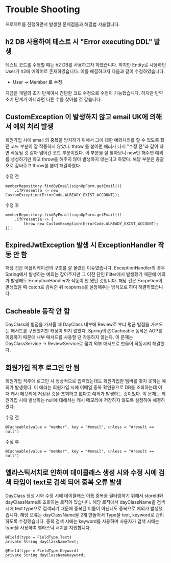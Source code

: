 # Trouble Shooting
프로젝트를 진행하면서 발생한 문제점들과 해결법 서술합니다.

## h2 DB 사용하여 테스트 시 "Error executing DDL" 발생
테스트 코드를 수행할 때는 h2 DB를 사용하고자 하였습니다. 하지만 Entity로 사용하던 User가 h2에
예약어로 존재하였습니다. 이를 해결하고자 다음과 같이 수정하였습니다.
- User -> Member 로 수정

지금은 개발의 초기 단계여서 간단한 코드 수정으로 수정이 가능했습니다. 하지만 만약 초기 단계가 아니라면 다른 수를 찾아볼 것 같습니다.

## CustomException 이 발생하지 않고 email UK에 의해서 예외 처리 발생
회원가입 시에 email 의 중복을 방지하기 위해서 그에 대한 예외처리를 할 수 있도록 했던 코드 부분이
잘 작동하지 않았다.
throw 를 붙이면 에러가 나서 "수정 전"과 같이 하면 작동될 것 같아 넘어간 코드 부분이었다.
이 부분을 잘 찾아보니 new만 해주면 예외를 생성하기만 하고 throw를 해주지 않아 발생하지 않는다고 하였다.
해당 부분은 중괄호로 감싸주고 throw를 붙여 해결하였다.

수정 전

    memberRepository.findByEmail(signUpForm.getEmail())
        .ifPresent(a -> new CustomException(ErrorCode.ALREADY_EXIST_ACCOUNT));

수정 후

    memberRepository.findByEmail(signUpForm.getEmail())
        .ifPresent(a -> {
            throw new CustomException(ErrorCode.ALREADY_EXIST_ACCOUNT);
    });

## ExpiredJwtException 발생 시 ExceptionHandler 작동 안 함
해당 건은 어플리케이션의 구조를 잘 몰랐던 이슈였습니다. 
ExceptionHandler의 경우 Spring에서 발생하는 예외는 잡아주지만 그 이전 단인 Filter에서 발생했기 때문에
예외가 발생해도 ExceptionHandler가 작동이 안 됐던 것입니다.
해당 건은 Excpetion이 발생했을 때 catch로 감싸준 뒤 response를 설정해주는 방식으로 하여 해결하였습니다.

## Cacheable 동작 안 함
DayClass의 별점을 가져올 때 DayClass 내부에 Review로 부터 평균 별점을 가져오는 매서드를 구현했지만 캐싱이 되지 않았다.
Spring의 @Cacheable 동작은 AOP를 이용하기 때문에 내부 매서드를 사용할 땐 작동하지 않는다.
이 문제는 DayClassService -> ReviewService로 옮겨 외부 매서드로 만들어 작동시켜 해결했다.

## 회원가입 직후 로그인 안 됨
회원가입 직후에 로그인 시 정상적으로 입력했는데도 회원가입한 멤버를 찾지 못하는 예외가 발생했다.
이 에러는 회원가입 시에 이메일 중복 확인용으로 DB를 조회하는데 이 때 캐시 메모리에 저장된 것을 조회하고
없다고 예외가 발생하는 것이었다.
이 문제는 회원가입 시에 발생하는 null에 대해서는 캐시 메모리에 저장하지 않도록 설정하여 해결하였다.

수정 전

    @Cacheable(value = "member", key = "#email", unless = "#result == null")

수정 후

    @Cacheable(value = "member", key = "#email", unless = "#result == null")

## 엘라스틱서치로 인하여 데이클래스 생성 시와 수정 시에 검색 타입이 text로 검색 되어 중복 오류 발생
DayClass 생성 시와 수정 시에 데이클래스 이름 중복을 필터링하기 위해서 storeId와 dayClassName로
조회하는 로직이 있습니다. 해당 로직에서 dayClassName을 검색 시에 text type으로 검색되기 때문에
중복된 이름이 아닌데도 중복으로 예외가 발생했습니다.
해당 오류는 dayClassName을 2개 만들어서 Type을 text, keyword로 관리하도록 수정했습니다.
중복 검색 시에는 keyword를 사용하며 사용자가 검색 시에는 type을 사용하여 엘라스틱 서치를 지원합니다.

    @Field(type = FieldType.Text)
    private String dayClassNameText;
    
    @Field(type = FieldType.Keyword)
    private String dayClassNameKeyword;